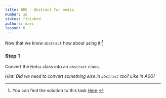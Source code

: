 ```yaml
---
title: B05 - Abstract for media
number: 16
status: finished
authors: marc
lesson: 6
---
```


Now that we know `abstract` how about using it![^solution]

[^solution]:
    You can find the solution to this task [Here](https://github.com/satkowski/csharp-lessons-exercise-solutions/tree/master/lesson_06/B05_abstract_for_media/ExerciseSolution/).

### Step 1

Convert the `Media` class into an `abstract` class.

*Hint: Did we need to convert something else in `abstract` too? Like in A06?*